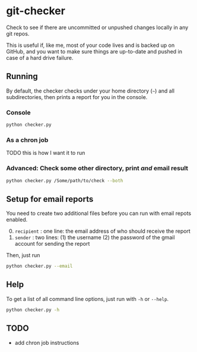 # git-checker
Check to see if there are uncommitted or unpushed changes locally in any git repos.

This is useful if, like me, most of your code lives and is backed up on GitHub, and you want to make sure things are up-to-date and pushed in case of a hard drive failure.

## Running
By default, the checker checks under your home directory (`~`) and all subdirectories, then prints a report for you in the console.

### Console
```bash
python checker.py
```

### As a chron job
TODO this is how I want it to run

### Advanced: Check some other directory, print _and_ email result
```bash
python checker.py /Some/path/to/check --both
```


## Setup for email reports
You need to create two additional files before you can run with email repots enabled.

0. `recipient` : one line: the email address of who should receive the report
0. `sender` : two lines: (1) the username (2) the password of the gmail account for sending the report

Then, just run
```bash
python checker.py --email
```

## Help
To get a list of all command line options, just run with `-h` or `--help`.

```bash
python checker.py -h
```

## TODO
- add chron job instructions
